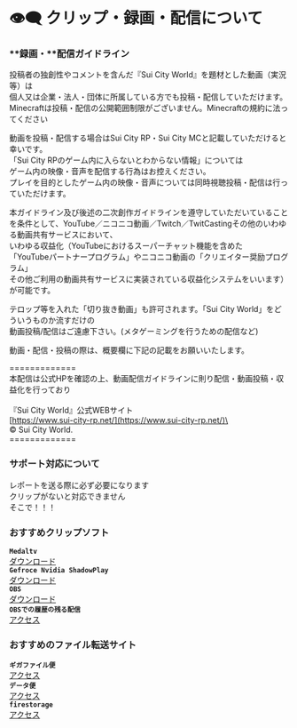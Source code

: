 # 👁🗨 クリップ・録画・配信について

### **録画・**配信ガイドライン

投稿者の独創性やコメントを含んだ『Sui City World』を題材とした動画（実況等）は\
個人又は企業・法人・団体に所属している方でも投稿・配信していただけます。\
Minecraftは投稿・配信の公開範囲制限がございません。Minecraftの規約に法ってください

動画を投稿・配信する場合はSui City RP・Sui City MCと記載していただけると幸いです。\
「Sui City RPのゲーム内に入らないとわからない情報」については\
&#x20;  ゲーム内の映像・音声を配信する行為はお控えください。\
プレイを目的としたゲーム内の映像・音声については同時視聴投稿・配信は行っていただけます。

本ガイドライン及び後述の二次創作ガイドラインを遵守していただいていることを条件として、YouTube／ニコニコ動画／Twitch／TwitCastingその他のいわゆる動画共有サービスにおいて、\
いわゆる収益化（YouTubeにおけるスーパーチャット機能を含めた\
「YouTubeパートナープログラム」やニコニコ動画の「クリエイター奨励プログラム」\
その他ご利用の動画共有サービスに実装されている収益化システムをいいます）が可能です。

テロップ等を入れた「切り抜き動画」も許可されます。「Sui City World」をどういうものか流すだけの\
動画投稿/配信はご遠慮下さい。(メタゲーミングを行うための配信など)

動画・配信・投稿の際は、概要欄に下記の記載をお願いいたします。

\=============\
本配信は公式HPを確認の上、動画配信ガイドラインに則り配信・動画投稿・収益化を行っており\
\
『Sui City World』公式WEBサイト\
[https://www.sui-city-rp.net/](https://www.sui-city-rp.net/)\
\
© Sui City World.\
\=============

### **サポート対応について**

レポートを送る際に必ず必要になります \
クリップがないと対応できません\
そこで！！！

### **おすすめクリップソフト**

**`Medaltv`**\
[ダウンロード](https://medal.tv/ja)\
**`Gefroce Nvidia ShadowPlay`**\
[ダウンロード ](https://www.nvidia.com/ja-jp/geforce/geforce-experience/shadowplay/)\
**`OBS`**\
[ダウンロード](https://obsproject.com/ja/download)\
**`OBSでの履歴の残る配信`**\
[アクセス](https://studio.youtube.com/)

### **おすすめのファイル転送サイト**

**`ギガファイル便`**\
[アクセス](https://gigafile.nu/)\
**`データ便`**\
[アクセス](https://datadeliver.net/)\
**`firestorage`**\
[アクセス](https://firestorage.jp/)
